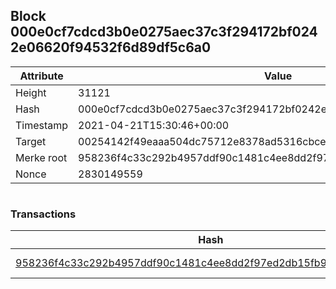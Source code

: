 ## Block 000e0cf7cdcd3b0e0275aec37c3f294172bf0242e06620f94532f6d89df5c6a0

Attribute | Value
--- | ---
Height | 31121
Hash | 000e0cf7cdcd3b0e0275aec37c3f294172bf0242e06620f94532f6d89df5c6a0
Timestamp | 2021-04-21T15:30:46+00:00
Target | 00254142f49eaaa504dc75712e8378ad5316cbcead634704b3734b6271167cc4
Merke root | 958236f4c33c292b4957ddf90c1481c4ee8dd2f97ed2db15fb943f74eee2595b
Nonce | 2830149559

```

```

### Transactions

Hash | Amount
--- | ---
[958236f4c33c292b4957ddf90c1481c4ee8dd2f97ed2db15fb943f74eee2595b](958236f4c33c292b4957ddf90c1481c4ee8dd2f97ed2db15fb943f74eee2595b.md) | 10.00000000 SKEPTI 
